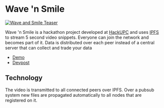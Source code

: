 # Wave 'n Smile

[![Wave and Smile Teaser](./preview.gif)](https://cloud-player.io)

Wave 'n Smile is a hackathon project developed at [HackUPC](https://hackupc.com/) and uses
[IPFS](http://ipfs.io) to stream 5 second video snippets. 
Everyone can join the network and becomes part of it. 
Data is distributed over each peer instead of a central server that can collect and trade your data

- [Demo](https://ipfs.io/ipfs/QmduC5oyFU4GKoyxxzKqpKXczv7RjsegYDdEqTb5uMgyPf)
- [Devpost](https://devpost.com/software/wave-n-smile)

## Technology
The video is transmitted to all connected peers over IPFS.
Over a pubsub system new files are propagated automatically to all nodes that are registered on it.



